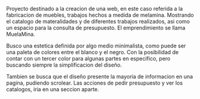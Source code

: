 Proyecto destinado a la creacion de una web, en este caso referida a la fabricacion de muebles, trabajos hechos a medida de melamina. Mostrando el catalogo de materalidades y de diferentes trabajos realizados, asi como un espacio para la consulta de presupuesto. El emprendimiento se llama MuelaMina.

Busco una estetica definida por algo medio minimalista, como puede ser una paleta de colores entre el blanco y el negro. Con la posibilidad de contar con un tercer color para algunas partes en especifico, pero buscando siempre la simplificacion del diseño.

Tambien se busca que el diseño presente la mayoria de informacion en una pagina, pudiendo scrolear. Las acciones de pedir presupuesto y ver los catalogos, iria en una seccion aparte.